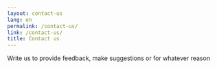 ```yaml
---
layout: contact-us
lang: en
permalink: /contact-us/
link: /contact-us/
title: Contact us
---
```


Write us to provide feedback, make suggestions or for whatever reason

<!-- more -->
